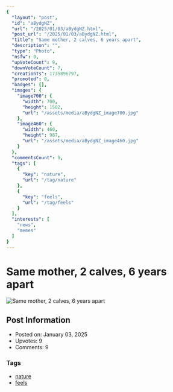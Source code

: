 ```yaml
---
{
  "layout": "post",
  "id": "aBydgNZ",
  "url": "/2025/01/03/aBydgNZ.html",
  "post_url": "/2025/01/03/aBydgNZ.html",
  "title": "Same mother, 2 calves, 6 years apart",
  "description": "",
  "type": "Photo",
  "nsfw": 0,
  "upVoteCount": 9,
  "downVoteCount": 7,
  "creationTs": 1735896797,
  "promoted": 0,
  "badges": [],
  "images": {
    "image700": {
      "width": 700,
      "height": 1502,
      "url": "/assets/media/aBydgNZ_image700.jpg"
    },
    "image460": {
      "width": 460,
      "height": 987,
      "url": "/assets/media/aBydgNZ_image460.jpg"
    }
  },
  "commentsCount": 9,
  "tags": [
    {
      "key": "nature",
      "url": "/tag/nature"
    },
    {
      "key": "feels",
      "url": "/tag/feels"
    }
  ],
  "interests": [
    "news",
    "memes"
  ]
}
---
```


# Same mother, 2 calves, 6 years apart

![Same mother, 2 calves, 6 years apart](/assets/media/aBydgNZ_image700.jpg)

## Post Information

- Posted on: January 03, 2025
- Upvotes: 9
- Comments: 9

### Tags

- [nature](/tag/nature)
- [feels](/tag/feels)
